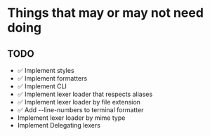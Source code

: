 # Things that may or may not need doing

## TODO

* ✅ Implement styles
* ✅ Implement formatters
* ✅ Implement CLI
* ✅ Implement lexer loader that respects aliases
* ✅ Implement lexer loader by file extension
* ✅ Add --line-numbers to terminal formatter
* Implement lexer loader by mime type
* Implement Delegating lexers
